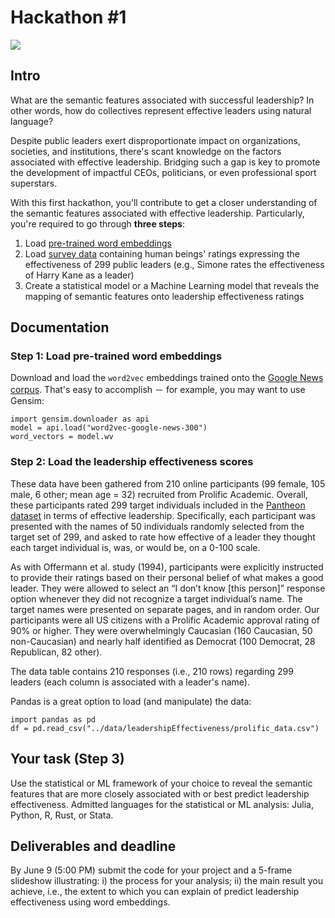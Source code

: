 # Hackathon #1

![](images/lebron.jpeg)

## Intro

What are the semantic features associated with successful leadership? 
In other words, how do collectives represent effective leaders using 
natural language?

Despite public leaders exert disproportionate impact on organizations,
societies, and institutions, there's scant knowledge on the factors associated
with effective leadership. Bridging such a gap is key to promote the development
of impactful CEOs, politicians, or even professional sport superstars.

With this first hackathon, you'll contribute to get a closer understanding 
of the semantic features associated with effective leadership. Particularly,
you're required to go through __three steps__:

1. Load [pre-trained word embeddings](https://code.google.com/archive/p/word2vec/)
2. Load [survey data](https://github.com/simoneSantoni/applied-NLP-smm694/blob/master/data/leadershipEffectiveness/prolific_data.csv) containing human beings' ratings expressing the effectiveness
   of 299 public leaders (e.g., Simone rates the effectiveness of 
   Harry Kane as a leader)
3. Create a statistical model or a Machine Learning model that reveals the 
   mapping of semantic features onto leadership effectiveness ratings

## Documentation

### Step 1: Load pre-trained word embeddings

Download and load the $\texttt{word2vec}$ embeddings trained onto the 
[Google News corpus](https://code.google.com/archive/p/word2vec/).
That's easy to accomplish － for example, you may want to use Gensim:

```{python}
import gensim.downloader as api
model = api.load("word2vec-google-news-300")
word_vectors = model.wv
```

### Step 2: Load the leadership effectiveness scores

These data have been gathered from 210 online participants (99 female, 105 male,
6 other; mean age = 32) recruited from Prolific Academic. Overall, these
participants rated 299 target individuals included in the [Pantheon
dataset](https://pantheon.world/data/datasets) in terms of effective leadership.
Specifically, each participant was presented with the names of 50 individuals
randomly selected from the target set of 299, and asked to rate how effective of
a leader they thought each target individual is, was, or would be, on a 0-100
scale.

As with Offermann et al. study (1994), participants were explicitly instructed to
provide their ratings based on their personal belief of what makes a good
leader. They were allowed to select an “I don’t know [this person]” response
option whenever they did not recognize a target individual’s name. The target
names were presented on separate pages, and in random order. Our participants
were all US citizens with a Prolific Academic approval rating of 90% or higher.
They were overwhelmingly Caucasian (160 Caucasian, 50 non-Caucasian) and nearly
half identified as Democrat (100 Democrat, 28 Republican, 82 other).

The data table contains 210 responses (i.e., 210 rows) regarding 299 leaders (each 
column is associated with a leader's name).

Pandas is a great option to load (and manipulate) the data:

```{python}
import pandas as pd
df = pd.read_csv("../data/leadershipEffectiveness/prolific_data.csv")
```

## Your task (Step 3)

Use the statistical or ML framework of your choice to reveal the semantic
features that are more closely associated with or best predict leadership
effectiveness.  Admitted languages for the statistical or ML analysis: Julia,
Python, R, Rust, or Stata.

## Deliverables and deadline

By June 9 (5:00 PM) submit the code for your project and a 5-frame slideshow
illustrating: i) the process for your analysis; ii) the main result you achieve, 
i.e., the extent to which you can explain of predict leadership effectiveness
using word embeddings.